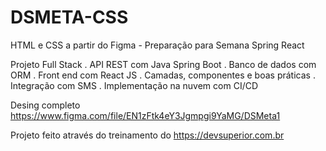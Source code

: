 # DSMETA-CSS
 HTML e CSS a partir do Figma - Preparação para Semana Spring React
 
 Projeto Full Stack
. API REST com Java Spring Boot
. Banco de dados com ORM
. Front end com React JS
. Camadas, componentes e boas práticas 
. Integração com SMS
. Implementação na nuvem com CI/CD 


Desing completo https://www.figma.com/file/EN1zFtk4eY3Jgmpgi9YaMG/DSMeta1

Projeto feito através do treinamento do https://devsuperior.com.br
